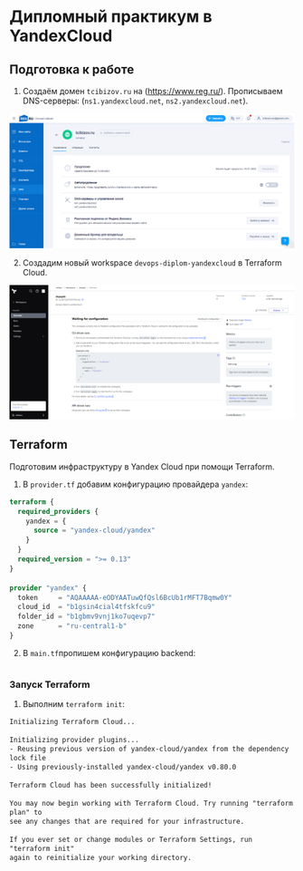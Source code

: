 # Дипломный практикум в YandexCloud

## Подготовка к работе

1. Создаём домен `tcibizov.ru` на (https://www.reg.ru/). Прописываем DNS-серверы: (`ns1.yandexcloud.net`, `ns2.yandexcloud.net`).

![reg.ru domain](img/reg-ru.png)

2. Создадим новый workspace `devops-diplom-yandexcloud` в Terraform Cloud.

![Terraform workspace](img/terraform-workspace.png)

## Terraform
Подготовим инфраструктуру в Yandex Cloud при помощи Terraform.

1. В `provider.tf` добавим конфигурацию провайдера `yandex`:

```terraform
terraform {
  required_providers {
    yandex = {
      source = "yandex-cloud/yandex"
    }
  }
  required_version = ">= 0.13"
}

provider "yandex" {
  token     = "AQAAAAA-eODYAATuwQfQsl6BcUb1rMFT7Bqmw0Y"
  cloud_id  = "b1gsin4cial4tfskfcu9"
  folder_id = "b1gbmv9vnj1ko7uqevp7"
  zone      = "ru-central1-b"
}
```
2. В `main.tf`пропишем конфигурацию backend:
```

```

### Запуск Terraform

1. Выполним `terraform init`:
```
Initializing Terraform Cloud...

Initializing provider plugins...
- Reusing previous version of yandex-cloud/yandex from the dependency lock file
- Using previously-installed yandex-cloud/yandex v0.80.0

Terraform Cloud has been successfully initialized!

You may now begin working with Terraform Cloud. Try running "terraform plan" to
see any changes that are required for your infrastructure.

If you ever set or change modules or Terraform Settings, run "terraform init"
again to reinitialize your working directory.
```

